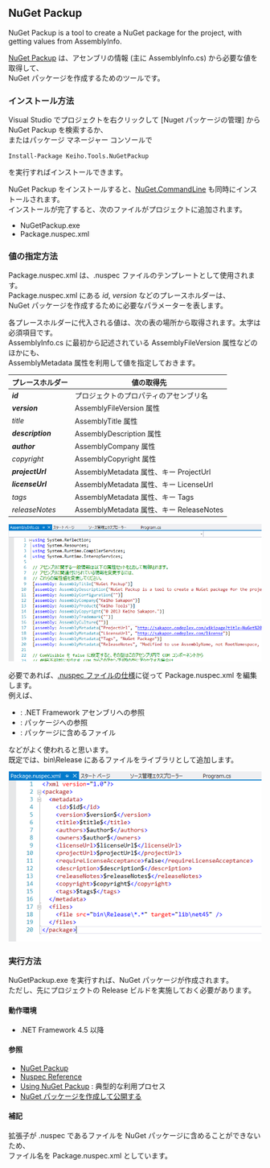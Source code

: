 ## NuGet Packup
NuGet Packup is a tool to create a NuGet package for the project, with getting values from AssemblyInfo.

[NuGet Packup](https://www.nuget.org/packages/Keiho.Tools.NuGetPackup/) は、アセンブリの情報 (主に AssemblyInfo.cs) から必要な値を取得して、  
NuGet パッケージを作成するためのツールです。

### インストール方法
Visual Studio でプロジェクトを右クリックして [Nuget パッケージの管理] から NuGet Packup を検索するか、  
またはパッケージ マネージャー コンソールで
```
Install-Package Keiho.Tools.NuGetPackup
```
を実行すればインストールできます。

NuGet Packup をインストールすると、[NuGet.CommandLine](https://www.nuget.org/packages/NuGet.CommandLine/) も同時にインストールされます。  
インストールが完了すると、次のファイルがプロジェクトに追加されます。
* NuGetPackup.exe
* Package.nuspec.xml

### 値の指定方法
Package.nuspec.xml は、.nuspec ファイルのテンプレートとして使用されます。  
Package.nuspec.xml にある $id$, $version$ などのプレースホルダーは、  
NuGet パッケージを作成するために必要なパラメーターを表します。

各プレースホルダーに代入される値は、次の表の場所から取得されます。太字は必須項目です。  
AssemblyInfo.cs に最初から記述されている AssemblyFileVersion 属性などのほかにも、  
AssemblyMetadata 属性を利用して値を指定しておきます。

| プレースホルダー | 値の取得先 |
----|----
| **$id$** | プロジェクトのプロパティのアセンブリ名 |
| **$version$** | AssemblyFileVersion 属性 |
| $title$ | AssemblyTitle 属性 |
| **$description$** | AssemblyDescription 属性 |
| **$author$** | AssemblyCompany 属性 |
| $copyright$ | AssemblyCopyright 属性 |
| **$projectUrl$** | AssemblyMetadata 属性、キー ProjectUrl |
| **$licenseUrl$** | AssemblyMetadata 属性、キー LicenseUrl |
| $tags$ | AssemblyMetadata 属性、キー Tags |
| $releaseNotes$ | AssemblyMetadata 属性、キー ReleaseNotes |

![](Images/NuGetPackup-assembly.png)

必要であれば、[.nuspec ファイルの仕様](http://docs.nuget.org/docs/reference/nuspec-reference)に従って Package.nuspec.xml を編集します。  
例えば、
* <frameworkAssemblies> : .NET Framework アセンブリへの参照
* <dependencies> : パッケージへの参照
* <files> : パッケージに含めるファイル

などがよく使われると思います。  
既定では、bin\Release にあるファイルをライブラリとして追加します。

![](Images/NuGetPackup-nuspec.png)

### 実行方法
NuGetPackup.exe を実行すれば、NuGet パッケージが作成されます。  
ただし、先にプロジェクトの Release ビルドを実施しておく必要があります。

#### 動作環境
* .NET Framework 4.5 以降

#### 参照
* [NuGet Packup](https://www.nuget.org/packages/Keiho.Tools.NuGetPackup/)
* [Nuspec Reference](http://docs.nuget.org/docs/reference/nuspec-reference)
* [Using NuGet Packup](https://github.com/sakapon/NuGet-Packup/wiki/Using-NuGet-Packup) : 典型的な利用プロセス
* [NuGet パッケージを作成して公開する](https://sakapon.wordpress.com/2013/07/16/nugetpackage/)

#### 補記
拡張子が .nuspec であるファイルを NuGet パッケージに含めることができないため、  
ファイル名を Package.nuspec.xml としています。
